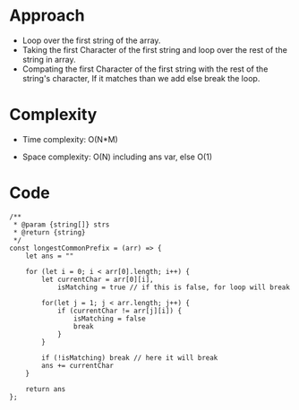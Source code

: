 # Approach

- Loop over the first string of the array.
- Taking the first Character of the first string and loop over the rest of the string in array.
- Compating the first Character of the first string with the rest of the string's character, If it matches than we add else break the loop.
<!-- Describe your approach to solving the problem. -->

# Complexity

- Time complexity: O(N\*M)
<!-- Add your time complexity here, e.g. $$O(n)$$ -->

- Space complexity: O(N) including ans var, else O(1)
<!-- Add your space complexity here, e.g. $$O(n)$$ -->

# Code

```
/**
 * @param {string[]} strs
 * @return {string}
 */
const longestCommonPrefix = (arr) => {
    let ans = ""

    for (let i = 0; i < arr[0].length; i++) {
        let currentChar = arr[0][i],
            isMatching = true // if this is false, for loop will break

        for(let j = 1; j < arr.length; j++) {
            if (currentChar != arr[j][i]) {
                isMatching = false
                break
            }
        }

        if (!isMatching) break // here it will break
        ans += currentChar
    }

    return ans
};
```
